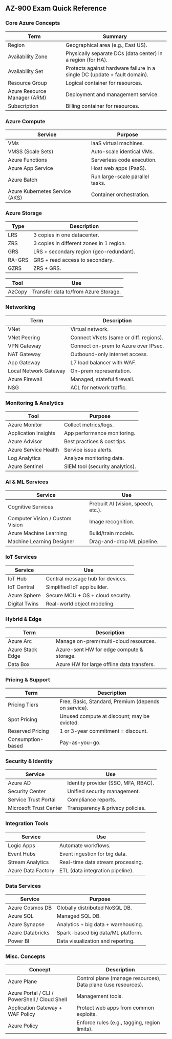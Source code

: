 ## AZ-900 Exam Quick Reference

### Core Azure Concepts

| Term               | Summary                                               |
|--------------------|--------------------------------------------------------|
| Region             | Geographical area (e.g., East US).                   |
| Availability Zone  | Physically separate DCs (data center) in a region (for HA). |
| Availability Set   | Protects against hardware failure in a single DC (update + fault domain). |
| Resource Group     | Logical container for resources.                     |
| Azure Resource Manager (ARM) | Deployment and management service.              |
| Subscription       | Billing container for resources.                    |

### Azure Compute

| Service              | Purpose                              |
|----------------------|--------------------------------------|
| VMs                  | IaaS virtual machines.               |
| VMSS (Scale Sets)    | Auto-scale identical VMs.            |
| Azure Functions      | Serverless code execution.           |
| Azure App Service    | Host web apps (PaaS).                |
| Azure Batch          | Run large-scale parallel tasks.      |
| Azure Kubernetes Service (AKS) | Container orchestration.            |

### Azure Storage

| Type | Description |
|------|-------------|
| LRS  | 3 copies in one datacenter. |
| ZRS  | 3 copies in different zones in 1 region. |
| GRS  | LRS + secondary region (geo-redundant). |
| RA-GRS | GRS + read access to secondary. |
| GZRS | ZRS + GRS. |

| Tool   | Use                                |
|--------|-------------------------------------|
| AzCopy | Transfer data to/from Azure Storage. |

### Networking

| Term                  | Description                            |
|-----------------------|----------------------------------------|
| VNet                  | Virtual network.                       |
| VNet Peering          | Connect VNets (same or diff. regions). |
| VPN Gateway           | Connect on-prem to Azure over IPsec.  |
| NAT Gateway           | Outbound-only internet access.         |
| App Gateway           | L7 load balancer with WAF.             |
| Local Network Gateway | On-prem representation.                |
| Azure Firewall        | Managed, stateful firewall.            |
| NSG                   | ACL for network traffic.               |

### Monitoring & Analytics

| Tool               | Purpose                               |
|--------------------|----------------------------------------|
| Azure Monitor      | Collect metrics/logs.                 |
| Application Insights | App performance monitoring.          |
| Azure Advisor      | Best practices & cost tips.           |
| Azure Service Health | Service issue alerts.                |
| Log Analytics      | Analyze monitoring data.              |
| Azure Sentinel     | SIEM tool (security analytics).       |

### AI & ML Services

| Service              | Use                           |
|----------------------|-------------------------------|
| Cognitive Services   | Prebuilt AI (vision, speech, etc.). |
| Computer Vision / Custom Vision | Image recognition.     |
| Azure Machine Learning | Build/train models.          |
| Machine Learning Designer | Drag-and-drop ML pipeline. |

### IoT Services

| Service         | Use                               |
|------------------|------------------------------------|
| IoT Hub          | Central message hub for devices.  |
| IoT Central      | Simplified IoT app builder.       |
| Azure Sphere     | Secure MCU + OS + cloud security. |
| Digital Twins    | Real-world object modeling.       |

### Hybrid & Edge

| Term            | Description                              |
|------------------|------------------------------------------|
| Azure Arc        | Manage on-prem/multi-cloud resources.    |
| Azure Stack Edge | Azure-sent HW for edge compute & storage.|
| Data Box         | Azure HW for large offline data transfers.|

### Pricing & Support

| Term             | Description                               |
|------------------|-------------------------------------------|
| Pricing Tiers    | Free, Basic, Standard, Premium (depends on service). |
| Spot Pricing     | Unused compute at discount; may be evicted. |
| Reserved Pricing | 1 or 3-year commitment = discount.        |
| Consumption-based| Pay-as-you-go.                            |

### Security & Identity

| Service             | Use                                        |
|---------------------|---------------------------------------------|
| Azure AD            | Identity provider (SSO, MFA, RBAC).         |
| Security Center     | Unified security management.                |
| Service Trust Portal| Compliance reports.                         |
| Microsoft Trust Center | Transparency & privacy policies.        |

### Integration Tools

| Service         | Use                                  |
|------------------|---------------------------------------|
| Logic Apps       | Automate workflows.                  |
| Event Hubs       | Event ingestion for big data.        |
| Stream Analytics | Real-time data stream processing.    |
| Azure Data Factory | ETL (data integration pipeline).    |

### Data Services

| Service           | Purpose                                   |
|--------------------|-------------------------------------------|
| Azure Cosmos DB    | Globally distributed NoSQL DB.            |
| Azure SQL          | Managed SQL DB.                          |
| Azure Synapse      | Analytics + big data + warehousing.      |
| Azure Databricks   | Spark-based big data/ML platform.        |
| Power BI           | Data visualization and reporting.        |

### Misc. Concepts

| Concept                   | Description                                         |
|---------------------------|-----------------------------------------------------|
| Azure Plane               | Control plane (manage resources), Data plane (use resources). |
| Azure Portal / CLI / PowerShell / Cloud Shell | Management tools. |
| Application Gateway + WAF Policy | Protect web apps from common exploits.      |
| Azure Policy              | Enforce rules (e.g., tagging, region limits).       |

